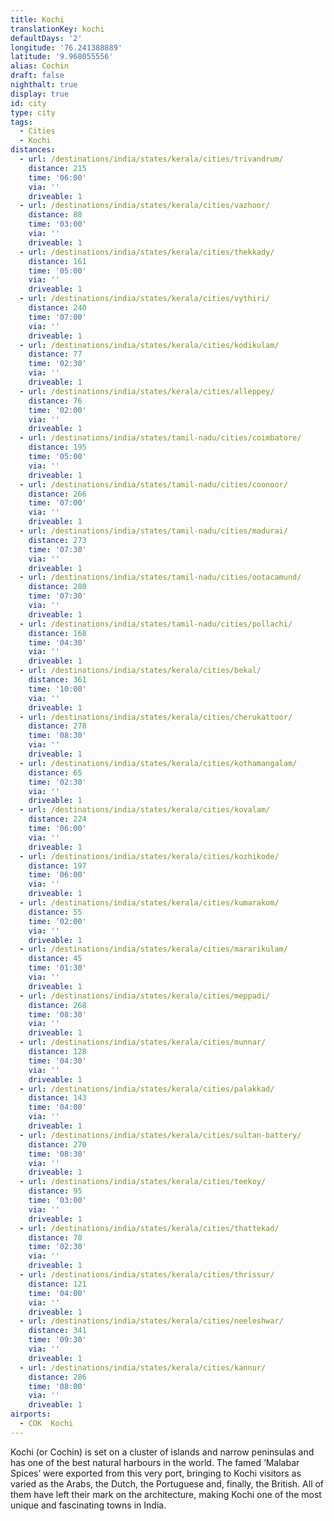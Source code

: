```yaml
---
title: Kochi
translationKey: kochi
defaultDays: '2'
longitude: '76.241388889'
latitude: '9.968055556'
alias: Cochin
draft: false
nighthalt: true
display: true
id: city
type: city
tags:
  - Cities
  - Kochi
distances:
  - url: /destinations/india/states/kerala/cities/trivandrum/
    distance: 215
    time: '06:00'
    via: ''
    driveable: 1
  - url: /destinations/india/states/kerala/cities/vazhoor/
    distance: 88
    time: '03:00'
    via: ''
    driveable: 1
  - url: /destinations/india/states/kerala/cities/thekkady/
    distance: 161
    time: '05:00'
    via: ''
    driveable: 1
  - url: /destinations/india/states/kerala/cities/vythiri/
    distance: 240
    time: '07:00'
    via: ''
    driveable: 1
  - url: /destinations/india/states/kerala/cities/kodikulam/
    distance: 77
    time: '02:30'
    via: ''
    driveable: 1
  - url: /destinations/india/states/kerala/cities/alleppey/
    distance: 76
    time: '02:00'
    via: ''
    driveable: 1
  - url: /destinations/india/states/tamil-nadu/cities/coimbatore/
    distance: 195
    time: '05:00'
    via: ''
    driveable: 1
  - url: /destinations/india/states/tamil-nadu/cities/coonoor/
    distance: 266
    time: '07:00'
    via: ''
    driveable: 1
  - url: /destinations/india/states/tamil-nadu/cities/madurai/
    distance: 273
    time: '07:30'
    via: ''
    driveable: 1
  - url: /destinations/india/states/tamil-nadu/cities/ootacamund/
    distance: 280
    time: '07:30'
    via: ''
    driveable: 1
  - url: /destinations/india/states/tamil-nadu/cities/pollachi/
    distance: 168
    time: '04:30'
    via: ''
    driveable: 1
  - url: /destinations/india/states/kerala/cities/bekal/
    distance: 361
    time: '10:00'
    via: ''
    driveable: 1
  - url: /destinations/india/states/kerala/cities/cherukattoor/
    distance: 278
    time: '08:30'
    via: ''
    driveable: 1
  - url: /destinations/india/states/kerala/cities/kothamangalam/
    distance: 65
    time: '02:30'
    via: ''
    driveable: 1
  - url: /destinations/india/states/kerala/cities/kovalam/
    distance: 224
    time: '06:00'
    via: ''
    driveable: 1
  - url: /destinations/india/states/kerala/cities/kozhikode/
    distance: 197
    time: '06:00'
    via: ''
    driveable: 1
  - url: /destinations/india/states/kerala/cities/kumarakom/
    distance: 55
    time: '02:00'
    via: ''
    driveable: 1
  - url: /destinations/india/states/kerala/cities/mararikulam/
    distance: 45
    time: '01:30'
    via: ''
    driveable: 1
  - url: /destinations/india/states/kerala/cities/meppadi/
    distance: 268
    time: '08:30'
    via: ''
    driveable: 1
  - url: /destinations/india/states/kerala/cities/munnar/
    distance: 128
    time: '04:30'
    via: ''
    driveable: 1
  - url: /destinations/india/states/kerala/cities/palakkad/
    distance: 143
    time: '04:00'
    via: ''
    driveable: 1
  - url: /destinations/india/states/kerala/cities/sultan-battery/
    distance: 270
    time: '08:30'
    via: ''
    driveable: 1
  - url: /destinations/india/states/kerala/cities/teekoy/
    distance: 95
    time: '03:00'
    via: ''
    driveable: 1
  - url: /destinations/india/states/kerala/cities/thattekad/
    distance: 70
    time: '02:30'
    via: ''
    driveable: 1
  - url: /destinations/india/states/kerala/cities/thrissur/
    distance: 121
    time: '04:00'
    via: ''
    driveable: 1
  - url: /destinations/india/states/kerala/cities/neeleshwar/
    distance: 341
    time: '09:30'
    via: ''
    driveable: 1
  - url: /destinations/india/states/kerala/cities/kannur/
    distance: 286
    time: '08:00'
    via: ''
    driveable: 1
airports:
  - COK  Kochi
---
```


Kochi (or Cochin) is set on a cluster of islands and narrow peninsulas and has one of the best natural harbours in the world. The famed ‘Malabar Spices’ were exported from this very port, bringing to Kochi visitors as varied as the Arabs, the Dutch, the Portuguese and, finally, the British. All of them have left their mark on the architecture, making Kochi one of the most unique and fascinating towns in India.